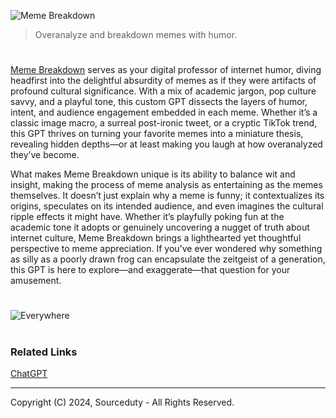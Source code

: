 ![Meme Breakdown](https://github.com/user-attachments/assets/05655b16-a0e3-4883-a88b-fd21384b29bc)

> Overanalyze and breakdown memes with humor.
#

[Meme Breakdown](https://chatgpt.com/g/g-673aeefc269881918fce68e1d13070b7-meme-breakdown) serves as your digital professor of internet humor, diving headfirst into the delightful absurdity of memes as if they were artifacts of profound cultural significance. With a mix of academic jargon, pop culture savvy, and a playful tone, this custom GPT dissects the layers of humor, intent, and audience engagement embedded in each meme. Whether it’s a classic image macro, a surreal post-ironic tweet, or a cryptic TikTok trend, this GPT thrives on turning your favorite memes into a miniature thesis, revealing hidden depths—or at least making you laugh at how overanalyzed they’ve become.

What makes Meme Breakdown unique is its ability to balance wit and insight, making the process of meme analysis as entertaining as the memes themselves. It doesn’t just explain why a meme is funny; it contextualizes its origins, speculates on its intended audience, and even imagines the cultural ripple effects it might have. Whether it’s playfully poking fun at the academic tone it adopts or genuinely uncovering a nugget of truth about internet culture, Meme Breakdown brings a lighthearted yet thoughtful perspective to meme appreciation. If you've ever wondered why something as silly as a poorly drawn frog can encapsulate the zeitgeist of a generation, this GPT is here to explore—and exaggerate—that question for your amusement.

#
![Everywhere](https://github.com/user-attachments/assets/593e6b5b-88ab-475d-9084-31ae1c66231e)

#
### Related Links

[ChatGPT](https://github.com/sourceduty/ChatGPT)

***
Copyright (C) 2024, Sourceduty - All Rights Reserved.
